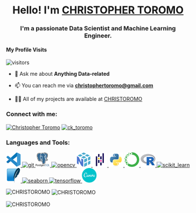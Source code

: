 <h1 align="center"> Hello! I'm <a href="https://CHRISTOROMO.github.io/My-Portfolio/index.html">CHRISTOPHER TOROMO</a> </h1>

<h3 align="center">I'm a passionate Data Scientist and Machine Learning Engineer.</h3>

#### My Profile Visits 

![visitors](https://visitor-badge.glitch.me/badge?page_id=CHRISTOROMO.CHRISTOROMO)

- 💬 Ask me about **Anything Data-related**

- 📫 You can reach me via **christophertoromo@gmail.com**

- 👨‍💻 All of my projects are available at [CHRISTOROMO](https://CHRISTOROMO.github.com)

<h3 align="left">Connect with me:</h3>
<p align="left">
<a href="https://linkedin.com/in/ctoromo" target="Blank"><img align="center" src="https://raw.githubusercontent.com/rahuldkjain/github-profile-readme-generator/master/src/images/icons/Social/linked-in-alt.svg" alt="Christopher Toromo" height="30" width="40" /></a>
<a href="https://twitter.com/ck_toromo" target="blank"><img align="center" src="https://cdn.jsdelivr.net/npm/simple-icons@3.0.1/icons/twitter.svg" alt="ck_toromo" height="30" width="40" /></a>

<h3 align="left">Languages and Tools:</h3>
<p align="left"> 
<a href="https://www.code.visualstudio.com" target="_blank" rel="noreferrer"> <img src="https://github.com/devicons/devicon/blob/master/icons/vscode/vscode-original.svg" alt="r" width="40" height="40"/> </a>
<a href="https://git-scm.com/" target="_blank" rel="noreferrer"> <img src="https://www.vectorlogo.zone/logos/git-scm/git-scm-icon.svg" alt="git" width="40" height="40"/> </a> 
<a href="https://www.postgresql.org" target="_blank"> <img src="https://raw.githubusercontent.com/devicons/devicon/master/icons/postgresql/postgresql-original-wordmark.svg" alt="postgresql" width="40" height="40"/> </a> 
<a href="https://opencv.org/" target="_blank" rel="noreferrer"> <img src="https://www.vectorlogo.zone/logos/opencv/opencv-icon.svg" alt="opencv" width="40" height="40"/> </a> 
<a href="https://numpy.org/" target="_blank" rel="noreferrer"> <img src="https://github.com/devicons/devicon/blob/master/icons/numpy/numpy-original.svg" alt="pandas" width="40" height="40"/> </a> 
<a href="https://pandas.pydata.org/" target="_blank" rel="noreferrer"> <img src="https://raw.githubusercontent.com/devicons/devicon/2ae2a900d2f041da66e950e4d48052658d850630/icons/pandas/pandas-original.svg" alt="pandas" width="40" height="40"/> </a> 
<a href="https://www.python.org" target="_blank" rel="noreferrer"> <img src="https://raw.githubusercontent.com/devicons/devicon/master/icons/python/python-original.svg" alt="python" width="40" height="40"/> </a>
<a href="https://www.anaconda.org" target="_blank" rel="noreferrer"> <img src="https://github.com/devicons/devicon/blob/master/icons/anaconda/anaconda-original.svg" alt="anaconda" width="40" height="40"/> </a>
<a href="https://www.r-project.org" target="_blank" rel="noreferrer"> <img src="https://github.com/devicons/devicon/blob/master/icons/r/r-original.svg" alt="r" width="40" height="40"/> </a>
<a href="https://scikit-learn.org/" target="_blank" rel="noreferrer"> <img src="https://upload.wikimedia.org/wikipedia/commons/0/05/Scikit_learn_logo_small.svg" alt="scikit_learn" width="40" height="40"/> </a> 
<a href="https://www.sqlite.org" target="_blank" rel="noreferrer"> <img src="https://github.com/devicons/devicon/blob/master/icons/sqlite/sqlite-original.svg" alt="r" width="40" height="40"/> </a>
<a href="https://seaborn.pydata.org/" target="_blank" rel="noreferrer"> <img src="https://seaborn.pydata.org/_images/logo-mark-lightbg.svg" alt="seaborn" width="40" height="40"/> </a> <a href="https://www.tensorflow.org" target="_blank" rel="noreferrer"> <img src="https://www.vectorlogo.zone/logos/tensorflow/tensorflow-icon.svg" alt="tensorflow" width="40" height="40"/> </a> 
<a href="https://www.canva.com/" target="_blank" rel="noreferrer"> <img src="https://github.com/devicons/devicon/blob/master/icons/canva/canva-original.svg" width="40" height="40"/> </a>
</p>

<p><img align="left" src="https://github-readme-stats.vercel.app/api/top-langs?username=CHRISTOROMO&show_icons=true&locale=en&layout=compact" alt="CHRISTOROMO" /></p>

<p>&nbsp;<img align="center" src="https://github-readme-stats.vercel.app/api?username=CHRISTOROMO&show_icons=true&locale=en" alt="CHRISTOROMO" /></p>

<p><img align="center" src="https://github-readme-streak-stats.herokuapp.com/?user=estherogutu&" alt="CHRISTOROMO" /></p>
